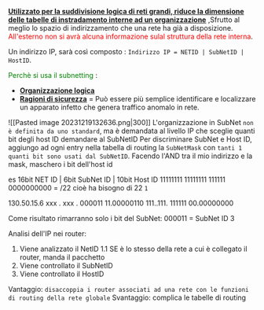 <b><u>Utilizzato per la suddivisione logica di reti grandi, riduce la dimensione delle tabelle di instradamento interne ad un organizzazione</u></b> ,Sfrutto al meglio lo spazio di indirizzamento che una rete ha già a disposizione. <span style=color:red>All'esterno non si avrà alcuna informazione sulal struttura della rete interna</span>.

Un indirizzo IP, sarà così composto : `Indirizzo IP = NETID | SubNetID | HostID`. 



<span style=color:green>Perchè si usa il subnetting</span> : 
- <b><u>Organizzazione logica</u></b>
- <b><u>Ragioni di sicurezza</u></b> = Può essere più semplice identificare e localizzare un apparato infetto che genera traffico anomalo in rete. 

![[Pasted image 20231219132636.png|300]]
L'organizzazione in SubNet `non è definita da uno standard`, ma è demandata al livello IP che sceglie quanti bit degli host ID demandare al SubNetID
Per discriminare SubNet e Host ID, aggiungo ad ogni entry nella tabella di routing la `SubNetMask` con `tanti 1 quanti bit sono usati dal SubNetID`. 
Facendo l'AND tra il mio indirizzo e la mask, maschero i bit dell'host id

es 16bit NET ID | 6bit SubNet ID | 10bit Host ID
11111111 11111111 111111 0000000000 = /22 cioè ha bisogno di 22 `1`

130.50.15.6
xxx . xxx . 000011 11.00000110
111..111. 111111 00.00000000

Come risultato rimarranno solo i bit del SubNet: 000011 = SubNet ID 3

Analisi dell'IP nei router:
1. Viene analizzato il NetID
	1.1 SE è lo stesso della rete a cui è collegato il router, manda il pacchetto
2. Viene controllato il SubNetID
3. Viene controllato il HostID

Vantaggio: `disaccoppia i router associati ad una rete con le funzioni di routing della rete globale`
Svantaggio: complica le tabelle di routing